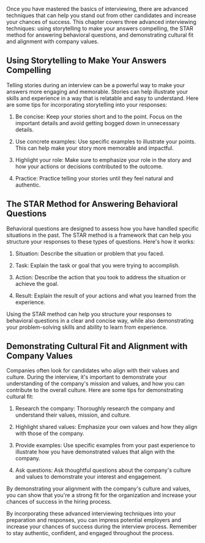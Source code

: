 
Once you have mastered the basics of interviewing, there are advanced techniques that can help you stand out from other candidates and increase your chances of success. This chapter covers three advanced interviewing techniques: using storytelling to make your answers compelling, the STAR method for answering behavioral questions, and demonstrating cultural fit and alignment with company values.

Using Storytelling to Make Your Answers Compelling
--------------------------------------------------

Telling stories during an interview can be a powerful way to make your answers more engaging and memorable. Stories can help illustrate your skills and experience in a way that is relatable and easy to understand. Here are some tips for incorporating storytelling into your responses:

1. Be concise: Keep your stories short and to the point. Focus on the important details and avoid getting bogged down in unnecessary details.

2. Use concrete examples: Use specific examples to illustrate your points. This can help make your story more memorable and impactful.

3. Highlight your role: Make sure to emphasize your role in the story and how your actions or decisions contributed to the outcome.

4. Practice: Practice telling your stories until they feel natural and authentic.

The STAR Method for Answering Behavioral Questions
--------------------------------------------------

Behavioral questions are designed to assess how you have handled specific situations in the past. The STAR method is a framework that can help you structure your responses to these types of questions. Here's how it works:

1. Situation: Describe the situation or problem that you faced.

2. Task: Explain the task or goal that you were trying to accomplish.

3. Action: Describe the action that you took to address the situation or achieve the goal.

4. Result: Explain the result of your actions and what you learned from the experience.

Using the STAR method can help you structure your responses to behavioral questions in a clear and concise way, while also demonstrating your problem-solving skills and ability to learn from experience.

Demonstrating Cultural Fit and Alignment with Company Values
------------------------------------------------------------

Companies often look for candidates who align with their values and culture. During the interview, it's important to demonstrate your understanding of the company's mission and values, and how you can contribute to the overall culture. Here are some tips for demonstrating cultural fit:

1. Research the company: Thoroughly research the company and understand their values, mission, and culture.

2. Highlight shared values: Emphasize your own values and how they align with those of the company.

3. Provide examples: Use specific examples from your past experience to illustrate how you have demonstrated values that align with the company.

4. Ask questions: Ask thoughtful questions about the company's culture and values to demonstrate your interest and engagement.

By demonstrating your alignment with the company's culture and values, you can show that you're a strong fit for the organization and increase your chances of success in the hiring process.

By incorporating these advanced interviewing techniques into your preparation and responses, you can impress potential employers and increase your chances of success during the interview process. Remember to stay authentic, confident, and engaged throughout the process.
